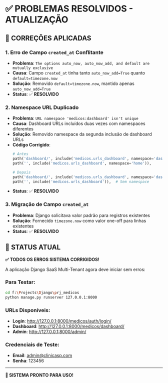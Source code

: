 # ✅ PROBLEMAS RESOLVIDOS - ATUALIZAÇÃO

## 🔧 **CORREÇÕES APLICADAS**

### **1. Erro de Campo `created_at` Conflitante**
- **Problema**: `The options auto_now, auto_now_add, and default are mutually exclusive`
- **Causa**: Campo `created_at` tinha tanto `auto_now_add=True` quanto `default=timezone.now`
- **Solução**: Removido `default=timezone.now`, mantido apenas `auto_now_add=True`
- **Status**: ✅ **RESOLVIDO**

### **2. Namespace URL Duplicado**
- **Problema**: `URL namespace 'medicos:dashboard' isn't unique`
- **Causa**: Dashboard URLs incluídos duas vezes com namespaces diferentes
- **Solução**: Removido namespace da segunda inclusão de dashboard URLs
- **Código Corrigido**:
  ```python
  # Antes
  path('dashboard/', include('medicos.urls_dashboard', namespace='dashboard')),
  path('', include('medicos.urls_dashboard', namespace='home')),
  
  # Depois  
  path('dashboard/', include('medicos.urls_dashboard', namespace='dashboard')),
  path('', include('medicos.urls_dashboard')),  # Sem namespace
  ```
- **Status**: ✅ **RESOLVIDO**

### **3. Migração de Campo `created_at`**
- **Problema**: Django solicitava valor padrão para registros existentes
- **Solução**: Fornecido `timezone.now` como valor one-off para linhas existentes
- **Status**: ✅ **RESOLVIDO**

## 🎯 **STATUS ATUAL**

**✅ TODOS OS ERROS SISTEMA CORRIGIDOS!**

A aplicação Django SaaS Multi-Tenant agora deve iniciar sem erros:

### **Para Testar:**
```bash
cd f:\Projects\Django\prj_medicos
python manage.py runserver 127.0.0.1:8000
```

### **URLs Disponíveis:**
- **Login**: http://127.0.0.1:8000/medicos/auth/login/
- **Dashboard**: http://127.0.0.1:8000/medicos/dashboard/
- **Admin**: http://127.0.0.1:8000/admin/

### **Credenciais de Teste:**
- **Email**: admin@clinicasp.com
- **Senha**: 123456

---

**🚀 SISTEMA PRONTO PARA USO!**
